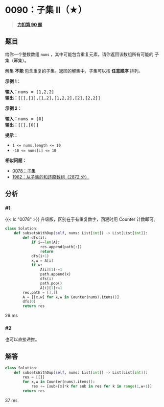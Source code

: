 # 0090：子集 II（★）


> <u>**[力扣第 90 题](https://leetcode.cn/problems/subsets-ii/)**</u>

## 题目

<p>给你一个整数数组 <code>nums</code> ，其中可能包含重复元素，请你返回该数组所有可能的 <span data-keyword="subset">子集</span>（幂集）。</p>

<p>解集 <strong>不能</strong> 包含重复的子集。返回的解集中，子集可以按 <strong>任意顺序</strong> 排列。</p>

<div class="original__bRMd">
<div>


<p><strong>示例 1：</strong></p>

<pre>
<strong>输入：</strong>nums = [1,2,2]
<strong>输出：</strong>[[],[1],[1,2],[1,2,2],[2],[2,2]]
</pre>

<p><strong>示例 2：</strong></p>

<pre>
<strong>输入：</strong>nums = [0]
<strong>输出：</strong>[[],[0]]
</pre>



<p><strong>提示：</strong></p>

<ul>
<li><code>1 &lt;= nums.length &lt;= 10</code></li>
<li><code>-10 &lt;= nums[i] &lt;= 10</code></li>
</ul>
</div>
</div>


**相似问题：**
- [0078：子集](/leetcode/0078)
- [1982：从子集的和还原数组（2872 分）](/leetcode/1982)


## 分析

### #1

{{< lc "0078" >}} 升级版，区别在于有重复数字，回溯时用 Counter 计数即可。

```python
class Solution:
    def subsetsWithDup(self, nums: List[int]) -> List[List[int]]:
        def dfs(i):
            if i==len(A):
                res.append(path[:])
                return
            dfs(i+1)
            x,w = A[i]
            if w:
                A[i][1]-=1
                path.append(x)
                dfs(i)
                path.pop()
                A[i][1]+=1
        res,path = [],[]
        A = [[x,w] for x,w in Counter(nums).items()]
        dfs(0)
        return res
```
29 ms


### #2

也可以直接递推。

## 解答

```python
class Solution:
    def subsetsWithDup(self, nums: List[int]) -> List[List[int]]:
        res = [[]]
        for x,w in Counter(nums).items():
            res += [sub+[x]*k for sub in res for k in range(1,w+1)]
        return res
```
37 ms
